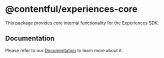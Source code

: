 # @contentful/experiences-core

This package provides core internal functionality for the Experiences SDK.

## Documentation

Please refer to our [Documentation](https://www.contentful.com/developers/docs/experiences/) to learn more about it.
